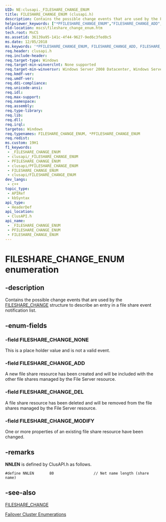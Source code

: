 ```yaml
---
UID: NE:clusapi._FILESHARE_CHANGE_ENUM
title: FILESHARE_CHANGE_ENUM (clusapi.h)
description: Contains the possible change events that are used by the FILESHARE_CHANGE structure to describe an entry in a file share event notification list.
helpviewer_keywords: ["*PFILESHARE_CHANGE_ENUM","FILESHARE_CHANGE_ADD","FILESHARE_CHANGE_DEL","FILESHARE_CHANGE_ENUM","FILESHARE_CHANGE_ENUM enumeration [Failover Cluster]","FILESHARE_CHANGE_MODIFY","FILESHARE_CHANGE_NONE","clusapi/FILESHARE_CHANGE_ADD","clusapi/FILESHARE_CHANGE_DEL","clusapi/FILESHARE_CHANGE_ENUM","clusapi/FILESHARE_CHANGE_MODIFY","clusapi/FILESHARE_CHANGE_NONE","mscs.fileshare_change_enum"]
old-location: mscs\fileshare_change_enum.htm
tech.root: MsCS
ms.assetid: 36139a95-141c-4f44-9627-9ed6c3fed0c5
ms.date: 12/05/2018
ms.keywords: '*PFILESHARE_CHANGE_ENUM, FILESHARE_CHANGE_ADD, FILESHARE_CHANGE_DEL, FILESHARE_CHANGE_ENUM, FILESHARE_CHANGE_ENUM enumeration [Failover Cluster], FILESHARE_CHANGE_MODIFY, FILESHARE_CHANGE_NONE, clusapi/FILESHARE_CHANGE_ADD, clusapi/FILESHARE_CHANGE_DEL, clusapi/FILESHARE_CHANGE_ENUM, clusapi/FILESHARE_CHANGE_MODIFY, clusapi/FILESHARE_CHANGE_NONE, mscs.fileshare_change_enum'
req.header: clusapi.h
req.include-header: 
req.target-type: Windows
req.target-min-winverclnt: None supported
req.target-min-winversvr: Windows Server 2008 Datacenter, Windows Server 2008 Enterprise
req.kmdf-ver: 
req.umdf-ver: 
req.ddi-compliance: 
req.unicode-ansi: 
req.idl: 
req.max-support: 
req.namespace: 
req.assembly: 
req.type-library: 
req.lib: 
req.dll: 
req.irql: 
targetos: Windows
req.typenames: FILESHARE_CHANGE_ENUM, *PFILESHARE_CHANGE_ENUM
req.redist: 
ms.custom: 19H1
f1_keywords:
 - _FILESHARE_CHANGE_ENUM
 - clusapi/_FILESHARE_CHANGE_ENUM
 - PFILESHARE_CHANGE_ENUM
 - clusapi/PFILESHARE_CHANGE_ENUM
 - FILESHARE_CHANGE_ENUM
 - clusapi/FILESHARE_CHANGE_ENUM
dev_langs:
 - c++
topic_type:
 - APIRef
 - kbSyntax
api_type:
 - HeaderDef
api_location:
 - ClusAPI.h
api_name:
 - _FILESHARE_CHANGE_ENUM
 - PFILESHARE_CHANGE_ENUM
 - FILESHARE_CHANGE_ENUM
---
```


# FILESHARE_CHANGE_ENUM enumeration


## -description

Contains the possible change events that are used by the 
    <a href="/windows/desktop/api/clusapi/ns-clusapi-fileshare_change">FILESHARE_CHANGE</a> structure to describe an entry in a 
    file share event notification list.

## -enum-fields

### -field FILESHARE_CHANGE_NONE

This is a place holder value and is not a valid event.

### -field FILESHARE_CHANGE_ADD

A new file share resource has been created and will be included with the other file shares managed by the 
       File Server resource.

### -field FILESHARE_CHANGE_DEL

A file share resource has been deleted and will be removed from the file shares managed by the File Server 
       resource.

### -field FILESHARE_CHANGE_MODIFY

One or more properties of an existing file share resource have been changed.

## -remarks

<b>NNLEN</b> is defined by ClusAPI.h as follows.

<pre class="syntax" xml:space="preserve"><code>#define NNLEN       80                  // Net name length (share name)</code></pre>

## -see-also

<a href="/windows/desktop/api/clusapi/ns-clusapi-fileshare_change">FILESHARE_CHANGE</a>



<a href="/previous-versions/windows/desktop/mscs/cluster-enumerations">Failover Cluster Enumerations</a>

